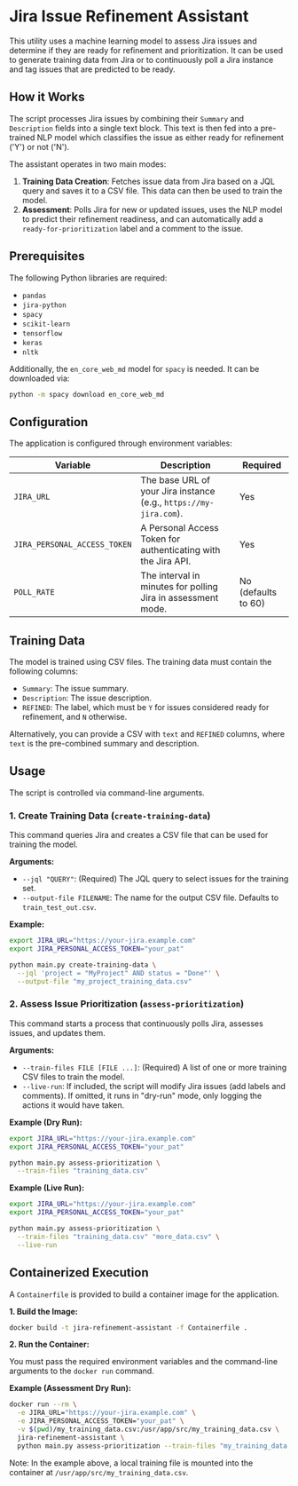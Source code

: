 # Jira Issue Refinement Assistant

This utility uses a machine learning model to assess Jira issues and determine if they are ready for refinement and prioritization. It can be used to generate training data from Jira or to continuously poll a Jira instance and tag issues that are predicted to be ready.

## How it Works

The script processes Jira issues by combining their `Summary` and `Description` fields into a single text block. This text is then fed into a pre-trained NLP model which classifies the issue as either ready for refinement ('Y') or not ('N').

The assistant operates in two main modes:
1.  **Training Data Creation**: Fetches issue data from Jira based on a JQL query and saves it to a CSV file. This data can then be used to train the model.
2.  **Assessment**: Polls Jira for new or updated issues, uses the NLP model to predict their refinement readiness, and can automatically add a `ready-for-prioritization` label and a comment to the issue.

## Prerequisites

The following Python libraries are required:
- `pandas`
- `jira-python`
- `spacy`
- `scikit-learn`
- `tensorflow`
- `keras`
- `nltk`

Additionally, the `en_core_web_md` model for `spacy` is needed. It can be downloaded via:
```bash
python -m spacy download en_core_web_md
```

## Configuration

The application is configured through environment variables:

| Variable                      | Description                                                  | Required |
| ----------------------------- | ------------------------------------------------------------ | -------- |
| `JIRA_URL`                    | The base URL of your Jira instance (e.g., `https://my-jira.com`). | Yes      |
| `JIRA_PERSONAL_ACCESS_TOKEN`  | A Personal Access Token for authenticating with the Jira API.  | Yes      |
| `POLL_RATE`                   | The interval in minutes for polling Jira in assessment mode.   | No (defaults to 60) |

## Training Data

The model is trained using CSV files. The training data must contain the following columns:
- `Summary`: The issue summary.
- `Description`: The issue description.
- `REFINED`: The label, which must be `Y` for issues considered ready for refinement, and `N` otherwise.

Alternatively, you can provide a CSV with `text` and `REFINED` columns, where `text` is the pre-combined summary and description.

## Usage

The script is controlled via command-line arguments.

### 1. Create Training Data (`create-training-data`)

This command queries Jira and creates a CSV file that can be used for training the model.

**Arguments:**
- `--jql "QUERY"`: (Required) The JQL query to select issues for the training set.
- `--output-file FILENAME`: The name for the output CSV file. Defaults to `train_test_out.csv`.

**Example:**
```bash
export JIRA_URL="https://your-jira.example.com"
export JIRA_PERSONAL_ACCESS_TOKEN="your_pat"

python main.py create-training-data \
  --jql 'project = "MyProject" AND status = "Done"' \
  --output-file "my_project_training_data.csv"
```

### 2. Assess Issue Prioritization (`assess-prioritization`)

This command starts a process that continuously polls Jira, assesses issues, and updates them.

**Arguments:**
- `--train-files FILE [FILE ...]`: (Required) A list of one or more training CSV files to train the model.
- `--live-run`: If included, the script will modify Jira issues (add labels and comments). If omitted, it runs in "dry-run" mode, only logging the actions it would have taken.

**Example (Dry Run):**
```bash
export JIRA_URL="https://your-jira.example.com"
export JIRA_PERSONAL_ACCESS_TOKEN="your_pat"

python main.py assess-prioritization \
  --train-files "training_data.csv"
```

**Example (Live Run):**
```bash
export JIRA_URL="https://your-jira.example.com"
export JIRA_PERSONAL_ACCESS_TOKEN="your_pat"

python main.py assess-prioritization \
  --train-files "training_data.csv" "more_data.csv" \
  --live-run
```

## Containerized Execution

A `Containerfile` is provided to build a container image for the application.

**1. Build the Image:**
```bash
docker build -t jira-refinement-assistant -f Containerfile .
```

**2. Run the Container:**

You must pass the required environment variables and the command-line arguments to the `docker run` command.

**Example (Assessment Dry Run):**
```bash
docker run --rm \
  -e JIRA_URL="https://your-jira.example.com" \
  -e JIRA_PERSONAL_ACCESS_TOKEN="your_pat" \
  -v $(pwd)/my_training_data.csv:/usr/app/src/my_training_data.csv \
  jira-refinement-assistant \
  python main.py assess-prioritization --train-files "my_training_data.csv"
```

Note: In the example above, a local training file is mounted into the container at `/usr/app/src/my_training_data.csv`. 